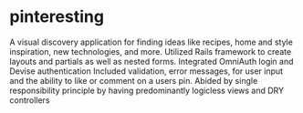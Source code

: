 # pinteresting

A visual discovery application for finding ideas like recipes, home and style inspiration, new technologies, and more.
Utilized Rails framework to create layouts and partials as well as nested forms.
Integrated OmniAuth login and Devise authentication
Included validation, error messages, for user input and the ability to like or comment on a users pin.
Abided by single responsibility principle by having predominantly logicless views and DRY controllers
